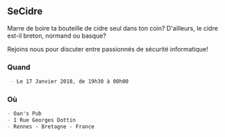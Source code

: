 ## SeCidre

Marre de boire ta bouteille de cidre seul dans ton coin?
D'ailleurs, le cidre est-il breton, normand ou basque?

Rejoins nous pour discuter entre passionnés de sécurité informatique!

### Quand

```markdown
 - Le 17 Janvier 2018, de 19h30 à 00h00
```

### Où

```markdown
- Oan's Pub
- 1 Rue Georges Dottin
- Rennes - Bretagne - France
```
